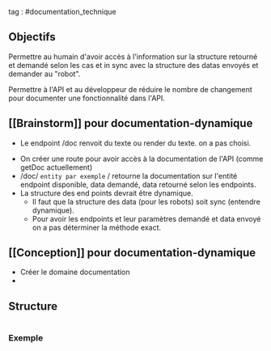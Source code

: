 tag : #documentation_technique 

## Objectifs
Permettre au humain d'avoir accès à l'information sur la structure retourné et demandé selon les cas et in sync avec la structure des datas envoyés et demander au "robot".

Permettre à l'API et au développeur de réduire le nombre de changement pour documenter une fonctionnalité dans l'API.

## [[Brainstorm]] pour documentation-dynamique
* Le endpoint /doc renvoit du texte ou render du texte. on a pas choisi.
- On créer une route pour avoir accès à la documentation de l'API (comme getDoc actuellement)
- /doc/ `entity par exemple` / retourne la documentation sur l'entité endpoint disponible, data demandé, data retourné selon les endpoints.
- La structure des end points devrait être dynamique.
	- Il faut que la structure des data (pour les robots) soit sync (entendre dynamique).
	- Pour avoir les endpoints et leur paramètres demandé et data envoyé on a pas déterminer la méthode exact.

## [[Conception]] pour documentation-dynamique
- Créer le domaine documentation
- 

## Structure

```javascript

```

### Exemple

```javascript

```